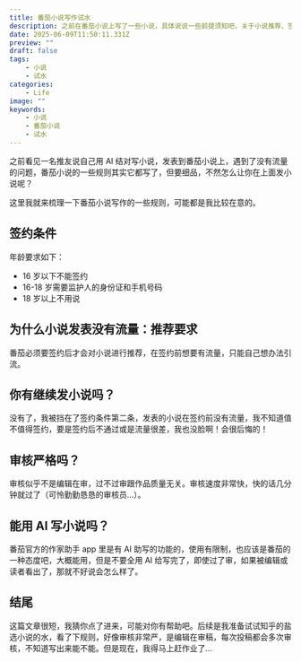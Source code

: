 ```yaml
---
title: 番茄小说写作试水
description: 之前在番茄小说上写了一些小说，具体说说一些前提须知吧，关于小说推荐、签约等
date: 2025-06-09T11:50:11.331Z
preview: ""
draft: false
tags:
    - 小说
    - 试水
categories:
    - Life
image: ""
keywords:
    - 小说
    - 番茄小说
    - 试水
---
```


之前看见一名推友说自己用 AI 结对写小说，发表到番茄小说上，遇到了没有流量的问题，番茄小说的一些规则其实它都写了，但要细品，不然怎么让你在上面发小说呢？

这里我就来梳理一下番茄小说写作的一些规则，可能都是我比较在意的。

## 签约条件

年龄要求如下：

* 16 岁以下不能签约
* 16-18 岁需要监护人的身份证和手机号码
* 18 岁以上不用说

## 为什么小说发表没有流量：推荐要求

番茄必须要签约后才会对小说进行推荐，在签约前想要有流量，只能自己想办法引流。

## 你有继续发小说吗？

没有了，我被挡在了签约条件第二条，发表的小说在签约前没有流量，我不知道值不值得签约，要是签约后不通过或是流量很差，我也没脸啊！会很后悔的！

## 审核严格吗？

审核似乎不是编辑在审，过不过审跟作品质量无关。审核速度非常快，快的话几分钟就过了（可怜勤勤恳恳的审核员...）。

## 能用 AI 写小说吗？

番茄官方的作家助手 app 里是有 AI 助写的功能的，使用有限制，也应该是番茄的一种态度吧，大概能用，但是不要全用 AI 给写完了，即使过了审，如果被编辑或读者看出了，那就不好说会怎么样了。

## 结尾

这篇文章很短，我猜你点了进来，可能对你有帮助吧。后续是我准备试试知乎的盐选小说的水，看了下规则，好像审核非常严，是编辑在审稿，每次投稿都会多次审核，不知道写出来能不能。但是现在，我得马上赶作业了...